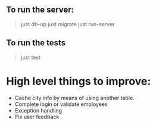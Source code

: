 ## To run the server:

> just db-up
> just migrate
> just run-server

## To run the tests
> just test

# High level things to improve:
- Cache city info by means of using another table.
- Complete login or validate employees
- Exception handling
- Fix user feedback
